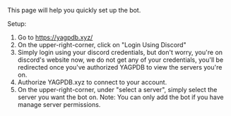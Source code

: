 
This page will help you quickly set up the bot.

Setup:

1. Go to https://yagpdb.xyz/ 
2. On the upper-right-corner, click on "Login Using Discord"
3. Simply login using your discord credentials, but don't worry, you're on discord's website now, we do not get any of your credentials, you'll be redirected once you've authorized YAGPDB to view the servers you're on.
4. Authorize YAGPDB.xyz to connect to your account.
5. On the upper-right-corner, under "select a server", simply select the server you want the bot on. Note: You can only add the bot if you have manage server permissions.

